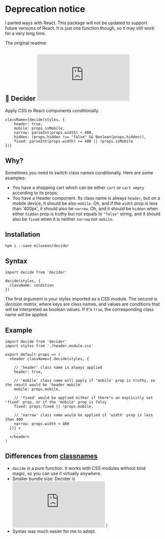 # Deprecation notice
I parted ways with React. This package will not be updated to support future versions of React. It is just one function though, so it may still work for a very long time.

The original readme:

## 🤔 Decider ![GZip size badge](https://img.badgesize.io/miloxeon/decider/master/decider.js?compression=gzip&label=As%20tiny%20as) 
Apply CSS to React components conditionally.

```JS
className={decide(styles, {
    header: true,
    mobile: props.isMobile,
    narrow: parseInt(props.width) < 400,
    hidden: (props.hidden !== "false" && Boolean(props.hidden)),
    fixed: parseInt(props.width) >= 400 || !props.isMobile
})}
```

## Why?
Sometimes you need to switch class names conditionally. Here are some examples: 
 - You have a shopping cart which can be either `cart` or `cart empty` according to its props;
 - You have a Header component. Its class name is always `header`, but on a mobile device, it should be also `mobile`. Oh, and if the `width` prop is less than '400px', it should also be `narrow`. Oh, and it should be `hidden` when either `hidden` prop is truthy but not equals to `"false"` string, and it should also be `fixed` when it is neither `narrow` nor `mobile`.

## Installation 
```
npm i --save miloxeon/decider
```

## Syntax
```JS
import decide from 'decider'

decide(styles, {
  className: condition
})
```

The first argument is your styles imported as a CSS module. The second is _decision matrix_, where keys are class names, and values are conditions that will be interpreted as boolean values. If it's `true`, the corresponding class name will be applied.

## Example
```JS
import decide from 'decider'
import styles from './header.module.css'

export default props => (
  <header className={ decide(styles, {
  
    // 'header' class name is always applied
    header: true,
    
    // 'mobile' class name will apply if 'mobile' prop is truthy, so the result would be 'header mobile'
    mobile: props.mobile,
    
    // 'fixed' would be applied either if there's an explicitly set 'fixed' prop, or if the 'mobile' prop is falsy
    fixed: props.fixed || !props.mobile,
    
    // 'narrow' class name would be applied if 'width' prop is less than 400
    narrow: props.width < 400
  })} >
    ...
  </header>
)

```

## Differences from [classnames](https://www.npmjs.com/package/classnames)
 - `decide` is a pure function. It works with CSS modules without bind magic, so you can use it virtually anywhere.
 - Smaller bundle size: Decider is ![GZip size badge](https://img.badgesize.io/miloxeon/decider/master/decider.js?compression=gzip&label=As%20tiny%20as) ! 
 - Syntax was much easier for me to adopt.
 
